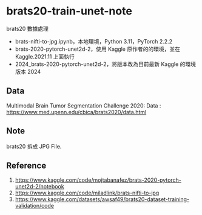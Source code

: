 # brats20-train-unet-note

brats20 數據處理

- brats-nifti-to-jpg.ipynb，本地環境，Python 3.11，PyTorch 2.2.2
- brats-2020-pytorch-unet2d-2，使用 Kaggle 原作者的的環境，並在 Kaggle.2021.11 上面執行
- 2024_brats-2020-pytorch-unet2d-2，將版本改為目前最新 Kaggle 的環境版本 2024

## Data

Multimodal Brain Tumor Segmentation Challenge 2020: Data : https://www.med.upenn.edu/cbica/brats2020/data.html

## Note

brats20 拆成 JPG File.

## Reference
1. https://www.kaggle.com/code/mojtabanafez/brats-2020-pytorch-unet2d-2/notebook
2. https://www.kaggle.com/code/miladlink/brats-nifti-to-jpg
3. https://www.kaggle.com/datasets/awsaf49/brats20-dataset-training-validation/code

